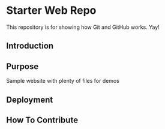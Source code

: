 # Starter Web Repo

This repository is for showing how Git and GitHub works. Yay!

## Introduction

## Purpose

Sample website with plenty of files for demos
## Deployment 

## How To Contribute